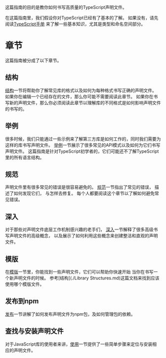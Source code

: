 这篇指南的目的是教你如何书写高质量的TypeScript声明文件。

在这篇指南里，我们假设你对TypeScript已经有了基本的了解。
如果没有，请先阅读[TypeScript手册](https://www.typescriptlang.org/docs/handbook/basic-types.html)
  来了解一些基本知识，尤其是类型和命名空间部分。

# 章节

这篇指南被分成了以下章节。

## 结构

[结构](./Library%20Structures.md)一节将帮助你了解常见库的格式以及如何为每种格式书写正确的声明文件。
如果你在编辑一个已经存在的文件，那么你可能不需要阅读此章节。
如果你在书写新的声明文件，那么你必须阅读此章节以理解库的不同格式是如何影响声明文件的书写的。

## 举例

很多时候，我们只能通过一些示例来了解第三方库是如何工作的，同时我们需要为这样的库书写声明文件。
[举例](./By%20Example.md)一节展示了很多常见的API模式以及如何为它们书写声明文件。
这篇指南是针对TypeScript初学者的，它们可能还不了解TypeScript里的所有语言结构。

## 规范

声明文件里有很多常见的错误是很容易避免的。
[规范](./Do's%20and%20Don'ts.md)一节指出了常见的错误，
  描述了如何发现它们，
  与怎样去修复。
每个人都要阅读这个章节以了解如何避免常见错误。

## 深入

对于那些对声明文件底层工作机制感兴趣的老手们，
  [深入](./Deep%20Dive.md)一节解释了很多高级书写声明文件的高级概念，
  以及展示了如何利用这些概念来创建整洁和直观的声明文件。

## 模版

在[模版](./Templates.md)一节里，你能找到一些声明文件，它们可以帮助你快速开始
  当你在书写一个新声明文件的时候。
参考[结构](./Library Structures.md)这篇文档来找到应该使用哪个模版文件。

## 发布到npm

[发布](./Publishing.md)一节讲解了如何发布声明文件为npm包，及如何管理包的依赖。

## 查找与安装声明文件

对于JavaScript库的使用者来讲，[使用](./Consumption.md)一节提供了一些简单步骤来定位与安装相应的声明文件。